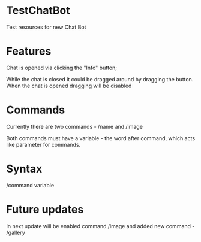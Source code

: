 # TestChatBot

Test resources for new Chat Bot

# Features

Chat is opened via clicking the "Info" button;

While the chat is closed it could be dragged around by dragging the button. When the chat is opened dragging will be disabled

# Commands

Currently there are two commands - /name and /image

Both commands must have a variable - the word after command, which acts like parameter for commands.

# Syntax

/command variable

# Future updates

In next update will be enabled command /image and added new command - /gallery